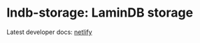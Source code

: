 # lndb-storage: LaminDB storage

Latest developer docs: [netlify](https://lndb-storage-soie.netlify.app/docs/lndb-storage/)
